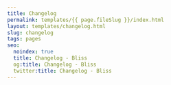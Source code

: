 ```yaml
---
title: Changelog
permalink: templates/{{ page.fileSlug }}/index.html
layout: templates/changelog.html
slug: changelog
tags: pages
seo:
  noindex: true
  title: Changelog - Bliss
  og:title: Changelog - Bliss
  twitter:title: Changelog - Bliss
---
```



